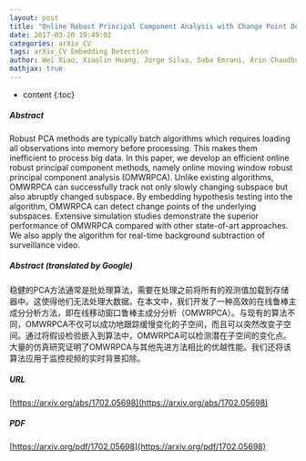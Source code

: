 ```yaml
---
layout: post
title: "Online Robust Principal Component Analysis with Change Point Detection"
date: 2017-03-20 19:49:02
categories: arXiv_CV
tags: arXiv_CV Embedding Detection
author: Wei Xiao, Xiaolin Huang, Jorge Silva, Saba Emrani, Arin Chaudhuri
mathjax: true
---
```


* content
{:toc}

##### Abstract
Robust PCA methods are typically batch algorithms which requires loading all observations into memory before processing. This makes them inefficient to process big data. In this paper, we develop an efficient online robust principal component methods, namely online moving window robust principal component analysis (OMWRPCA). Unlike existing algorithms, OMWRPCA can successfully track not only slowly changing subspace but also abruptly changed subspace. By embedding hypothesis testing into the algorithm, OMWRPCA can detect change points of the underlying subspaces. Extensive simulation studies demonstrate the superior performance of OMWRPCA compared with other state-of-art approaches. We also apply the algorithm for real-time background subtraction of surveillance video.

##### Abstract (translated by Google)
稳健的PCA方法通常是批处理算法，需要在处理之前将所有的观测值加载到存储器中。这使得他们无法处理大数据。在本文中，我们开发了一种高效的在线鲁棒主成分分析方法，即在线移动窗口鲁棒主成分分析（OMWRPCA）。与现有的算法不同，OMWRPCA不仅可以成功地跟踪缓慢变化的子空间，而且可以突然改变子空间。通过将假设检验嵌入到算法中，OMWRPCA可以检测潜在子空间的变化点。大量的仿真研究证明了OMWRPCA与其他先进方法相比的优越性能。我们还将该算法应用于监控视频的实时背景扣除。

##### URL
[https://arxiv.org/abs/1702.05698](https://arxiv.org/abs/1702.05698)

##### PDF
[https://arxiv.org/pdf/1702.05698](https://arxiv.org/pdf/1702.05698)


